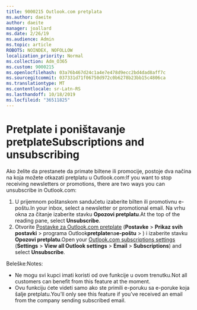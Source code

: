 ```yaml
---
title: 9000215 Outlook.com pretplata
ms.author: daeite
author: daeite
manager: joallard
ms.date: 2/26/19
ms.audience: Admin
ms.topic: article
ROBOTS: NOINDEX, NOFOLLOW
localization_priority: Normal
ms.collection: Adm_O365
ms.custom: 9000215
ms.openlocfilehash: 03a76b467d24c1a4e7e478d9ecc2bd4dad8aff7c
ms.sourcegitcommit: 037331d71f06750d972c0b6278b23bb15c4806ca
ms.translationtype: MT
ms.contentlocale: sr-Latn-RS
ms.lasthandoff: 10/18/2019
ms.locfileid: "36511825"
---
```

# <a name="subscriptions-and-unsubscribing"></a><span data-ttu-id="7a9fb-102">Pretplate i poništavanje pretplate</span><span class="sxs-lookup"><span data-stu-id="7a9fb-102">Subscriptions and unsubscribing</span></span>

<span data-ttu-id="7a9fb-103">Ako želite da prestanete da primate biltene ili promocije, postoje dva načina na koja možete otkazati pretplatu u Outlook.com:</span><span class="sxs-lookup"><span data-stu-id="7a9fb-103">If you want to stop receiving newsletters or promotions, there are two ways you can unsubscribe in Outlook.com:</span></span>

1. <span data-ttu-id="7a9fb-104">U prijemnom poštanskom sandučetu izaberite bilten ili promotivnu e-poštu.</span><span class="sxs-lookup"><span data-stu-id="7a9fb-104">In your inbox, select a newsletter or promotional email.</span></span> <span data-ttu-id="7a9fb-105">Na vrhu okna za čitanje izaberite stavku **Opozovi pretplatu**.</span><span class="sxs-lookup"><span data-stu-id="7a9fb-105">At the top of the reading pane, select **Unsubscribe**.</span></span>
2. <span data-ttu-id="7a9fb-106">Otvorite [Postavke za Outlook.com pretplate](https://outlook.live.com/mail/options/mail/brandsSubscriptions) (**Postavke** > **Prikaz svih postavki** > programa Outlook**pretplate**na**e-poštu** > ) i izaberite stavku **Opozovi pretplatu**.</span><span class="sxs-lookup"><span data-stu-id="7a9fb-106">Open your [Outlook.com subscriptions settings](https://outlook.live.com/mail/options/mail/brandsSubscriptions) (**Settings** > **View all Outlook settings** > **Email** > **Subscriptions**) and select **Unsubscribe**.</span></span>

<span data-ttu-id="7a9fb-107">Beleške:</span><span class="sxs-lookup"><span data-stu-id="7a9fb-107">Notes:</span></span>

- <span data-ttu-id="7a9fb-108">Ne mogu svi kupci imati koristi od ove funkcije u ovom trenutku.</span><span class="sxs-lookup"><span data-stu-id="7a9fb-108">Not all customers can benefit from this feature at the moment.</span></span>
- <span data-ttu-id="7a9fb-109">Ovu funkciju ćete videti samo ako ste primili e-poruku sa e-poruke koja šalje pretplatu.</span><span class="sxs-lookup"><span data-stu-id="7a9fb-109">You'll only see this feature if you've received an email from the company sending subscribed email.</span></span>